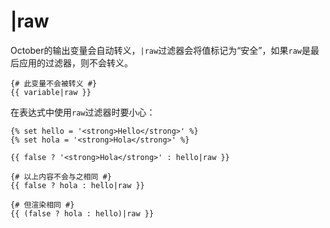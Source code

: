 # |raw

October的输出变量会自动转义，`|raw`过滤器会将值标记为“安全”，如果`raw`是最后应用的过滤器，则不会转义。

    {# 此变量不会被转义 #}
    {{ variable|raw }}

在表达式中使用`raw`过滤器时要小心：

    {% set hello = '<strong>Hello</strong>' %}
    {% set hola = '<strong>Hola</strong>' %}

    {{ false ? '<strong>Hola</strong>' : hello|raw }}

    {# 以上内容不会与之相同 #}
    {{ false ? hola : hello|raw }}

    {# 但渲染相同 #}
    {{ (false ? hola : hello)|raw }}
